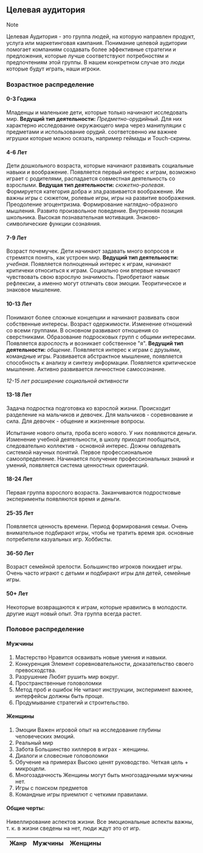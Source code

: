 ## Целевая аудитория
>[!Note]
>Целевая Аудитория - это группа людей, на которую направлен продукт, услуга или маркетинговая кампания. Понимание целевой аудитории помогает компаниям создавать более эффективные стратегии и предложения, которые лучше соответствуют потребностям и предпочтениям этой группы. В нашем конкретном случае это люди которые будут играть, наши игроки.

### Возрастное распределение
#### 0-3 Годика
Младенцы и маленькие дети, которые только начинают исследовать мир.
**Ведущий тип деятельности:** *Предметно-орудийный*. Для них характерно исследование окружающего мира через манипуляции с предметами и использование орудий. соответсвенно им важнее игрушки которые можно осязать, например геймады и Touch-скрины.
#### 4-6 Лет
Дети дошкольного возраста, которые начинают развивать социальные навыки и воображение.
Появляется первый интерес к играм, возможно играет с родителями, распадается совместная деятельность со взрослыми. **Ведущая тип деятельности:** *сюжетно-ролевая*. Формируется категория добра и зла,развивается воображение. Им важны игры с сюжетом, ролевые игры, игры на развитие воображения. Преодоление эгоцентризма. Формирование наглядно-образного мышления. Развито произвольное поведение. Внутренняя позиция школьника. Высокая познавательная мотивация. Знаково-символические функции сознаяния.
#### 7-9 Лет
Возраст почемучек. Дети начинают задавать много вопросов и стремятся понять, как устроен мир.
**Ведущий тип деятельности:** *учебная*. Появляется полноценный интерес к играм, начинают критичеки относиться к играм. Социально они впервые начинают чувствовать свою взрослую значимость. Приобретают навык рефлексии, а именно могут отличать свои эмоции. Теоритическое и знаковое мышление.
#### 10-13 Лет
Понимают более сложные концепции и начинают развивать свои собственные интересы. Возраст одержимости. Изменение отношений со всеми группами. В основном развивают отношения со сверстниками. Образование подросковых групп с общими интересами. Появляется *взрослость* и возникает собственное "я". **Ведущий тип деятельности:** *общение*. Появляется интерес к играм с друзьями, командные игры. Развивается абстрактное мышление, появляется способность к анализу и синтезу информации. Появляется критическое мышление. Активно развивается личностное самосознание.

*12-15 лет расширение социальной активности*
#### 13-18 Лет
Задача подростка подготовка ко взрослой жизни. Происходит разделение на мальчиков и девочек. Для мальчиков - соревнование и сила.
Для девочек - общение и жизненные вопросы.

Испытание нового опыта, проба всего нового. У них появляются деньги. Изменение учебной деятельности, в школу приходят пообщаться, следовательно коллектив - основной интерес. Дожны овладевать системой научных понятий. Первое профессиональное самоопределение. Начинается получение профессиональных знаний и умений, появляется система ценностных ориентаций.
#### 18-24 Лет
Первая группа взрослого возраста. Заканчиваются подростковые эксперименты появляются время и деньги.
#### 25-35 Лет
Появляется ценность времени. Период формирования семьи. Очень внимательное подбирают игры, чтобы не тратить время зря. основные потребители казуальных игр. Хоббисты.
#### 36-50 Лет
Возраст семейной зрелости. Большинство игроков покидает игры. Очень часто играют с детьми и подбирают игры для детей, семейные игры.
#### 50+ Лет
Некоторые возвращаются к играм, которые нравились в молодости. другие ищут новый опыт.
Эта группа всегда растет.

### Половое распределение
#### Мужчины   
1. Мастерство
Нравится осваивать новые умения и навыки.
2. Конкуренция
Элемент соревновательности, доказательство своего превосходства.
3. Разрушение
Любят рушить мир вокруг.
4. Пространственные головоломки
5. Метод проб и ошибок
Не читают инструкции, эксперимент важнее, интерфейсы должны быть проще.
6. Продумывание стратегий и строительство.

#### Женщины
1. Эмоции
Важен игровой опыт на исследование глубины человеческих эмоций.
2. Реальный мир
3. Забота
Большинство хиллеров в играх - женщины.
4. Диалоги и словесные головоломки
5. Обучение на примерах
Высоко ценят руководство.
Четкая цель + микроцели.
6. Многозадачность
Женщины могут быть многозадачными мужчины нет.
7. Игры с поиском предметов
8. Командные игры приемлют с четкими правилами.

#### Общие черты:
Нивеллирование аспектов жизни. Все эмоциональные аспекты важны, т. к. в жизни сведены на нет, люди ждут это от игр.

<!--Статистика по половому распределению в играх-->
| Жанр               | Мужчины | Женщины |
|--------------------|---------|---------|


